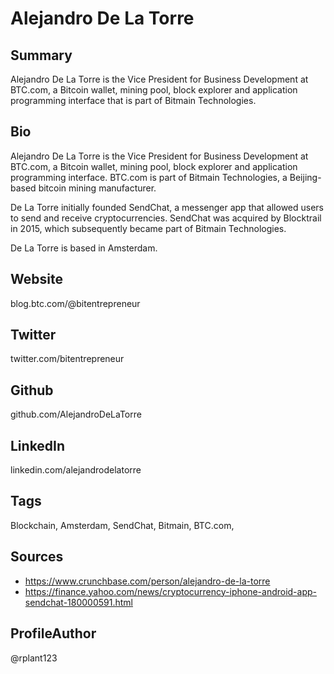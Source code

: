 # Alejandro De La Torre

## Summary
Alejandro De La Torre is the Vice President for Business Development at BTC.com, a Bitcoin wallet, mining pool, block explorer and application programming interface that is part of Bitmain Technologies.

## Bio
Alejandro De La Torre is the Vice President for Business Development at BTC.com, a Bitcoin wallet, mining pool, block explorer and application programming interface. BTC.com is part of Bitmain Technologies, a Beijing-based bitcoin mining manufacturer.

De La Torre initially founded SendChat, a messenger app that allowed users to send and receive cryptocurrencies. SendChat was acquired by Blocktrail in 2015, which subsequently became part of Bitmain Technologies.

De La Torre is based in Amsterdam.

## Website
blog.btc.com/@bitentrepreneur

## Twitter
twitter.com/bitentrepreneur

## Github
github.com/AlejandroDeLaTorre

## LinkedIn
linkedin.com/alejandrodelatorre

## Tags
Blockchain, Amsterdam, SendChat, Bitmain, BTC.com,

## Sources
- https://www.crunchbase.com/person/alejandro-de-la-torre
- https://finance.yahoo.com/news/cryptocurrency-iphone-android-app-sendchat-180000591.html

## ProfileAuthor
@rplant123
